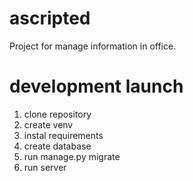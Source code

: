 # ascripted

Project for manage information in office.


# development launch
1. clone repository
2. create venv
3. instal requirements
4. create database
5. run manage.py migrate
6. run server
